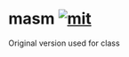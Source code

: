 # masm [![mit]][license]
[mit]: <http://img.shields.io/:license-MIT-blue.svg?style=plastic>
[license]: <https://en.wikipedia.org/wiki/MIT_License>
Original version used for class

